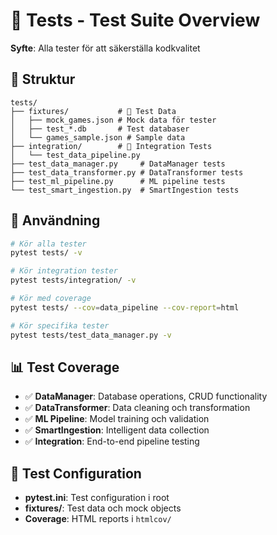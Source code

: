 # 🧪 Tests - Test Suite Overview

**Syfte**: Alla tester för att säkerställa kodkvalitet

## 📁 Struktur

```
tests/
├── fixtures/           # 📁 Test Data
│   ├── mock_games.json # Mock data för tester
│   ├── test_*.db       # Test databaser
│   └── games_sample.json # Sample data
├── integration/        # 🔗 Integration Tests
│   └── test_data_pipeline.py
├── test_data_manager.py     # DataManager tests
├── test_data_transformer.py # DataTransformer tests
├── test_ml_pipeline.py      # ML pipeline tests
└── test_smart_ingestion.py  # SmartIngestion tests
```

## 🚀 Användning

```bash
# Kör alla tester
pytest tests/ -v

# Kör integration tester
pytest tests/integration/ -v

# Kör med coverage
pytest tests/ --cov=data_pipeline --cov-report=html

# Kör specifika tester
pytest tests/test_data_manager.py -v
```

## 📊 Test Coverage

- ✅ **DataManager**: Database operations, CRUD functionality
- ✅ **DataTransformer**: Data cleaning och transformation
- ✅ **ML Pipeline**: Model training och validation
- ✅ **SmartIngestion**: Intelligent data collection
- ✅ **Integration**: End-to-end pipeline testing

## 🔧 Test Configuration

- **pytest.ini**: Test configuration i root
- **fixtures/**: Test data och mock objects
- **Coverage**: HTML reports i `htmlcov/`
